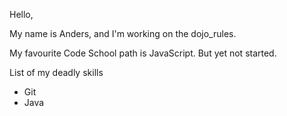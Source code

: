 Hello,

My name is Anders, and I'm working on the dojo_rules. 

My favourite Code School path is JavaScript. But yet not started.

List of my deadly skills
* Git
* Java

